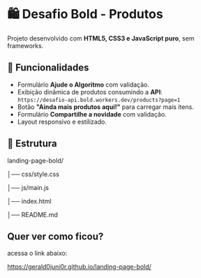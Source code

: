 # 🛍️ Desafio Bold - Produtos

Projeto desenvolvido com **HTML5, CSS3 e JavaScript puro**, sem frameworks.

## 🚀 Funcionalidades
- Formulário **Ajude o Algoritmo** com validação.
- Exibição dinâmica de produtos consumindo a **API**:  
  `https://desafio-api.bold.workers.dev/products?page=1`
- Botão **"Ainda mais produtos aqui!"** para carregar mais itens.
- Formulário **Compartilhe a novidade** com validação.
- Layout responsivo e estilizado.

## 📂 Estrutura
landing-page-bold/

│── css/style.css 

│── js/main.js

│── index.html 

│── README.md 



## Quer ver como ficou? 

acessa o link abaixo:

https://gerald0juni0r.github.io/landing-page-bold/
